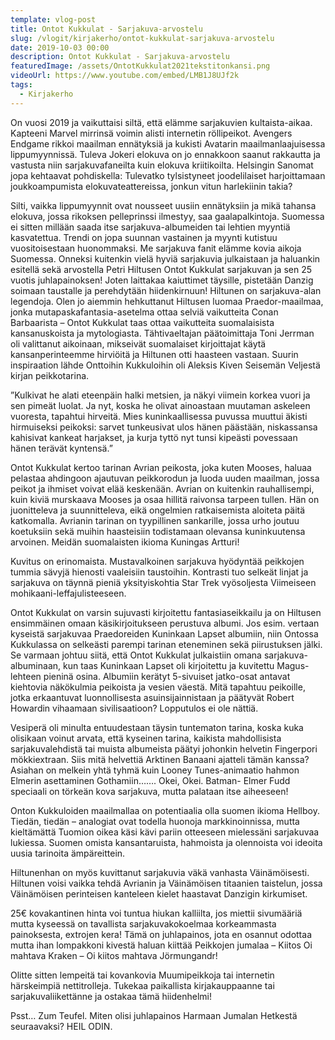 ```yaml
---
template: vlog-post
title: Ontot Kukkulat - Sarjakuva-arvostelu
slug: /vlogit/kirjakerho/ontot-kukkulat-sarjakuva-arvostelu
date: 2019-10-03 00:00
description: Ontot Kukkulat - Sarjakuva-arvostelu
featuredImage: /assets/OntotKukkulat2021tekstitonkansi.png
videoUrl: https://www.youtube.com/embed/LMB1J8UJf2k
tags:
  - Kirjakerho
---
```

On vuosi 2019 ja vaikuttaisi siltä, että elämme sarjakuvien kultaista-aikaa. Kapteeni Marvel mirrinsä voimin alisti internetin röllipeikot. Avengers Endgame rikkoi maailman ennätyksiä ja kukisti Avatarin maailmanlaajuisessa lippumyynnissä. Tuleva Jokeri elokuva on jo ennakkoon saanut rakkautta ja vastusta niin sarjakuvafaneilta kuin elokuva kriitikoilta.  Helsingin Sanomat jopa kehtaavat pohdiskella: Tulevatko tylsistyneet joodelilaiset harjoittamaan joukkoampumista elokuvateattereissa, jonkun vitun harlekiinin takia?

Silti, vaikka lippumyynnit ovat nousseet uusiin ennätyksiin ja mikä tahansa elokuva, jossa rikoksen pelleprinssi ilmestyy, saa gaalapalkintoja. Suomessa ei sitten millään saada itse sarjakuva-albumeiden tai lehtien myyntiä kasvatettua.  Trendi on jopa suunnan vastainen ja myynti kutistuu vuositoisestaan huonommaksi. Me sarjakuva fanit elämme kovia aikoja Suomessa. Onneksi kuitenkin vielä hyviä sarjakuvia julkaistaan ja haluankin esitellä sekä arvostella Petri Hiltusen Ontot Kukkulat sarjakuvan ja sen 25 vuotis juhlapainoksen! Joten laittakaa kaiuttimet täysille, pistetään Danzig soimaan taustalle ja perehdytään hiidenkirnuun!
Hiltunen on sarjakuva-alan legendoja. Olen jo aiemmin hehkuttanut Hiltusen luomaa Praedor-maailmaa, jonka mutapaskafantasia-asetelma ottaa selviä vaikutteita Conan Barbaarista – Ontot Kukkulat taas ottaa vaikutteita suomalaisista kansanuskoista ja mytologiasta.  Tähtivaeltajan päätoimittaja Toni Jerrman oli valittanut aikoinaan, mikseivät suomalaiset kirjoittajat käytä kansanperinteemme hirviöitä ja Hiltunen otti haasteen vastaan. Suurin inspiraation lähde Onttoihin Kukkuloihin oli Aleksis Kiven Seisemän Veljestä kirjan peikkotarina.

”Kulkivat he alati eteenpäin halki metsien, ja näkyi viimein korkea vuori ja sen pimeät luolat. Ja nyt, koska he olivat ainoastaan muutaman askeleen vuoresta, tapahtui hirveitä. Mies kuninkaallisessa puvussa muuttui äkisti hirmuiseksi peikoksi: sarvet tunkeusivat ulos hänen päästään, niskassansa kahisivat kankeat harjakset, ja kurja tyttö nyt tunsi kipeästi povessaan hänen terävät kyntensä.”

Ontot Kukkulat kertoo tarinan Avrian peikosta, joka kuten Mooses, haluaa pelastaa ahdingoon ajautuvan peikkorodun ja luoda uuden maailman, jossa peikot ja ihmiset voivat elää keskenään. Avrian on kuitenkin rauhallisempi, kuin kiviä murskaava Mooses ja osaa hillitä raivonsa tarpeen tullen. Hän on juonitteleva ja suunnitteleva, eikä ongelmien ratkaisemista aloiteta päitä katkomalla. Avrianin tarinan on tyypillinen sankarille, jossa urho joutuu koetuksiin sekä muihin haasteisiin todistamaan olevansa kuninkuutensa arvoinen. Meidän suomalaisten ikioma Kuningas Artturi! 

Kuvitus on erinomaista. Mustavalkoinen sarjakuva hyödyntää peikkojen tummia sävyjä hienosti vaaleisiin taustoihin. Kontrasti tuo selkeät linjat ja sarjakuva on täynnä pieniä yksityiskohtia Star Trek vyösoljesta Viimeiseen mohikaani-leffajulisteeseen.

Ontot Kukkulat on varsin sujuvasti kirjoitettu fantasiaseikkailu ja on Hiltusen ensimmäinen omaan käsikirjoitukseen perustuva albumi. Jos esim. vertaan kyseistä sarjakuvaa Praedoreiden Kuninkaan Lapset albumiin, niin Ontossa Kukkulassa on selkeästi parempi tarinan eteneminen sekä piirustuksen jälki. Se varmaan johtuu siitä, että Ontot Kukkulat julkaistiin omana sarjakuva-albuminaan, kun taas Kuninkaan Lapset oli kirjoitettu ja kuvitettu Magus-lehteen pieninä osina.
Albumiin kerätyt 5-sivuiset jatko-osat antavat kiehtovia näkökulmia peikoista ja vesien väestä. Mitä tapahtuu peikoille, jotka erkaantuvat luonnollisesta asuinsijainnistaan ja päätyvät Robert Howardin vihaamaan sivilisaatioon? Lopputulos ei ole nättiä. 

Vesiperä oli minulta entuudestaan täysin tuntematon tarina, koska kuka olisikaan voinut arvata, että kyseinen tarina, kaikista mahdollisista sarjakuvalehdistä tai muista albumeista päätyi johonkin helvetin Fingerpori mökkiextraan.  Siis mitä helvettiä Arktinen Banaani ajatteli tämän kanssa? Asiahan on melkein yhtä tyhmä kuin Looney Tunes-animaatio hahmon Elmerin asettaminen Gothamiin……. Okei, Okei.  Batman- Elmer Fudd speciaali on törkeän kova sarjakuva, mutta palataan itse aiheeseen! 

Onton Kukkuloiden maailmallaa on potentiaalia olla suomen ikioma Hellboy. Tiedän, tiedän – analogiat ovat todella huonoja markkinoinnissa, mutta kieltämättä Tuomion oikea käsi kävi pariin otteeseen mielessäni sarjakuvaa lukiessa. Suomen omista kansantaruista, hahmoista ja olennoista voi ideoita uusia tarinoita ämpäreittein. 

Hiltunenhan on myös kuvittanut sarjakuvia väkä vanhasta Väinämöisesti. Hiltunen voisi vaikka tehdä Avrianin ja Väinämöisen titaanien taistelun, jossa Väinämöisen perinteisen kanteleen kielet haastavat Danzigin kirkumiset.

25€ kovakantinen hinta voi tuntua hiukan kalliilta, jos miettii sivumääriä mutta kyseessä on tavallista sarjakuvakokoelmaa korkeammasta painoksesta, extrojen kera! Tämä on juhlapainos, jota en osannut odottaa mutta ihan lompakkoni kivestä haluan kiittää Peikkojen jumalaa – Kiitos Oi mahtava Kraken – Oi kiitos mahtava Jörmungandr! 

Olitte sitten lempeitä tai kovankovia Muumipeikkoja tai internetin härskeimpiä nettitrolleja. Tukekaa paikallista kirjakauppaanne tai sarjakuvaliikettänne ja ostakaa tämä hiidenhelmi!

Psst… Zum Teufel. Miten olisi juhlapainos Harmaan Jumalan Hetkestä seuraavaksi? HEIL ODIN.
